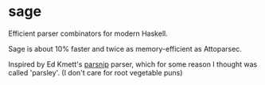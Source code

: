 # sage

Efficient parser combinators for modern Haskell.

Sage is about 10% faster and twice as memory-efficient as Attoparsec.

Inspired by Ed Kmett's [parsnip](https://github.com/ekmett/codex/tree/master/parsnip) parser,
which for some reason I thought was called 'parsley'. (I don't care for root vegetable puns)
